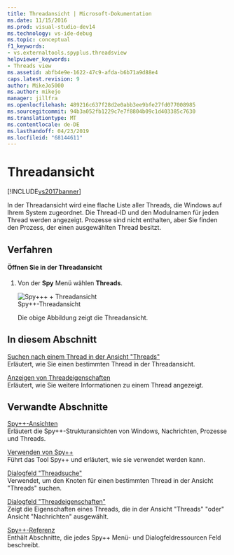 ```yaml
---
title: Threadansicht | Microsoft-Dokumentation
ms.date: 11/15/2016
ms.prod: visual-studio-dev14
ms.technology: vs-ide-debug
ms.topic: conceptual
f1_keywords:
- vs.externaltools.spyplus.threadsview
helpviewer_keywords:
- Threads view
ms.assetid: abfb4e9e-1622-47c9-afda-b6b71a9d88e4
caps.latest.revision: 9
author: MikeJo5000
ms.author: mikejo
manager: jillfra
ms.openlocfilehash: 489216c637f28d2e0abb3ee9bfe27fd077008985
ms.sourcegitcommit: 94b3a052fb1229c7e7f8804b09c1d403385c7630
ms.translationtype: MT
ms.contentlocale: de-DE
ms.lasthandoff: 04/23/2019
ms.locfileid: "68144611"
---
```

# <a name="threads-view"></a>Threadansicht
[!INCLUDE[vs2017banner](../includes/vs2017banner.md)]

In der Threadansicht wird eine flache Liste aller Threads, die Windows auf Ihrem System zugeordnet. Die Thread-ID und den Modulnamen für jeden Thread werden angezeigt. Prozesse sind nicht enthalten, aber Sie finden den Prozess, der einen ausgewählten Thread besitzt.  
  
## <a name="procedures"></a>Verfahren  
  
#### <a name="to-open-the-threads-view"></a>Öffnen Sie in der Threadansicht  
  
1. Von der **Spy** Menü wählen **Threads**.  
  
   ![Spy++&#43; &#43; Threadansicht](../debugger/media/spy-threads.png "Spy-_Threads")  
   Spy++-Threadansicht  
  
   Die obige Abbildung zeigt die Threadansicht.  
  
## <a name="in-this-section"></a>In diesem Abschnitt  
 [Suchen nach einem Thread in der Ansicht "Threads"](../debugger/how-to-search-for-a-thread-in-threads-view.md)  
 Erläutert, wie Sie einen bestimmten Thread in der Threadansicht.  
  
 [Anzeigen von Threadeigenschaften](../debugger/how-to-display-thread-properties.md)  
 Erläutert, wie Sie weitere Informationen zu einem Thread angezeigt.  
  
## <a name="related-sections"></a>Verwandte Abschnitte  
 [Spy++-Ansichten](../debugger/spy-increment-views.md)  
 Erläutert die Spy++-Strukturansichten von Windows, Nachrichten, Prozesse und Threads.  
  
 [Verwenden von Spy++](../debugger/using-spy-increment.md)  
 Führt das Tool Spy++ und erläutert, wie sie verwendet werden kann.  
  
 [Dialogfeld "Threadsuche"](../debugger/thread-search-dialog-box.md)  
 Verwendet, um den Knoten für einen bestimmten Thread in der Ansicht "Threads" suchen.  
  
 [Dialogfeld "Threadeigenschaften"](../debugger/message-properties-dialog-box.md)  
 Zeigt die Eigenschaften eines Threads, die in der Ansicht "Threads" "oder" Ansicht "Nachrichten" ausgewählt.  
  
 [Spy++-Referenz](../debugger/spy-increment-reference.md)  
 Enthält Abschnitte, die jedes Spy++ Menü- und Dialogfeldressourcen Feld beschreibt.
